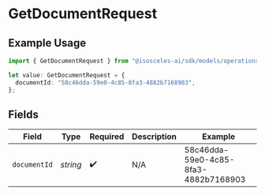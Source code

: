 # GetDocumentRequest

## Example Usage

```typescript
import { GetDocumentRequest } from "@isosceles-ai/sdk/models/operations";

let value: GetDocumentRequest = {
  documentId: "58c46dda-59e0-4c85-8fa3-4882b7168903",
};
```

## Fields

| Field                                | Type                                 | Required                             | Description                          | Example                              |
| ------------------------------------ | ------------------------------------ | ------------------------------------ | ------------------------------------ | ------------------------------------ |
| `documentId`                         | *string*                             | :heavy_check_mark:                   | N/A                                  | 58c46dda-59e0-4c85-8fa3-4882b7168903 |